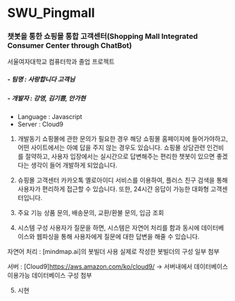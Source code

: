 # SWU_Pingmall
### 챗봇을 통한 쇼핑몰 통합 고객센터(Shopping Mall Integrated Consumer Center through ChatBot)
서울여자대학교 컴퓨터학과 졸업 프로젝트

##### - 팀명 : 사랑합니다 고객님
##### - 개발자 : 강영, 김기쁨, 안가현

- Language : Javascript<br>
- Server : Cloud9

1. 개발동기
쇼핑몰에 관한 문의가 필요한 경우 해당 쇼핑몰 홈페이지에 들어가야하고, 어떤 사이트에서는 아예 답을 주지 않는 경우도 있습니다.
쇼핑몰 상담관련 인건비를 절약하고, 사용자 입장에서는 실시간으로 답변해주는 편리한 챗봇이 있으면 좋겠다는 생각이 들어 개발하게 되었습니다.

2. 슈핑몰 고객센터
카카오톡 옐로아이디 서비스를 이용하여, 플러스 친구 검색을 통해 사용자가 편리하게 접근할 수 있습니다. 
또한, 24시간 응답이 가능한 대화형 고객센터입니다.

3. 주요 기능
상품 문의, 배송문의, 교환/환불 문의, 입금 조회

4. 시스템 구성
사용자가 질문을 하면, 시스템은 자연어 처리를 함과 동시에 데이터베이스와 웹파싱을 통해 사용자에게 질문에 대한 답변을 해줄 수 있습니다.

자연어 처리 : [mindmap.ai]의 봇빌더 사용
실제로 작성한 봇빌더의 구성 일부 첨부

서버 : [Cloud9]https://aws.amazon.com/ko/cloud9/ -> 서버내에서 데이터베이스 이용가능
데이터베이스 구성 첨부

5. 시현




